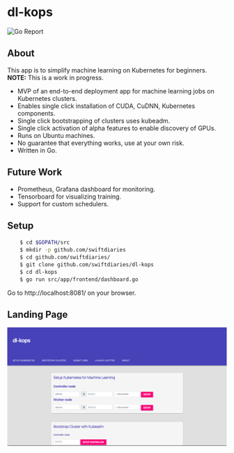 dl-kops
=======

<p align="left">
<img src="https://goreportcard.com/badge/github.com/swiftdiaries/dl-kops" alt="Go Report">
</p>

About
-----------
This app is to simplify machine learning on Kubernetes for beginners. **NOTE:** This is a work in progress. 

* MVP of an end-to-end deployment app for machine learning jobs on Kubernetes clusters.
* Enables single click installation of CUDA, CuDNN, Kubernetes components.
* Single click bootstrapping of clusters uses kubeadm.
* Single click activation of alpha features to enable discovery of GPUs.
* Runs on Ubuntu machines.
* No guarantee that everything works, use at your own risk.
* Written in Go.


Future Work
-----------
* Prometheus, Grafana dashboard for monitoring.
* Tensorboard for visualizing training.
* Support for custom schedulers.


Setup
-----
```bash
    $ cd $GOPATH/src
    $ mkdir -p github.com/swiftdiaries
    $ cd github.com/swiftdiaries/
    $ git clone github.com/swiftdiaries/dl-kops
    $ cd dl-kops
    $ go run src/app/frontend/dashboard.go
``` 

Go to http://localhost:8081/ on your browser.


Landing Page
------------
![Landing Page](landingpage.png) <br>     

